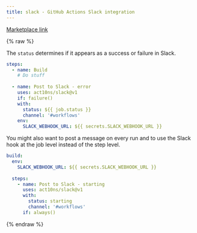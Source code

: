 ```yaml
---
title: slack - GitHub Actions Slack integration
---
```


[Marketplace link](https://github.com/marketplace/actions/slack-github-actions-slack-integration)

{% raw %}

The `status` determines if it appears as a success or failure in Slack.

```yaml
steps:
  - name: Build
    # Do stuff
    
  - name: Post to Slack - error
    uses: act10ns/slack@v1
    if: failure()
    with: 
      status: ${{ job.status }}
      channel: '#workflows'
    env:
      SLACK_WEBHOOK_URL: ${{ secrets.SLACK_WEBHOOK_URL }}
```

You might also want to post a message on every run and to use the Slack hook at the job level instead of the step level.

```yaml
build:
  env:
    SLACK_WEBHOOK_URL: ${{ secrets.SLACK_WEBHOOK_URL }}
    
  steps:
    - name: Post to Slack - starting
      uses: act10ns/slack@v1
      with:
        status: starting
        channel: '#workflows'
      if: always()
```

{% endraw %}
